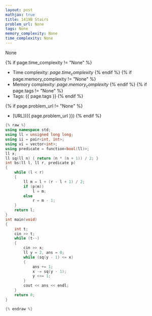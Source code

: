 ```yaml
---
layout: post
mathjax: true
title: 1419B Stairs
problem_url: None
tags: None
memory_complexity: None
time_complexity: None
---
```


None


{% if page.time_complexity != "None" %}
- Time complexity: ${{ page.time_complexity }}$
{% endif %}
{% if page.memory_complexity != "None" %}
- Memory complexity: ${{ page.memory_complexity }}$
{% endif %}
{% if page.tags != "None" %}
- Tags: {{ page.tags }}
{% endif %}

{% if page.problem_url != "None" %}
- [URL]({{ page.problem_url }})
{% endif %}

```cpp
{% raw %}
using namespace std;
using ll = unsigned long long;
using ii = pair<int, int>;
using vi = vector<int>;
using predicate = function<bool(ll)>;
ll x;
ll sq(ll n) { return (n * (n + 1)) / 2; }
int bs(ll l, ll r, predicate p)
{
    while (l < r)
    {
        ll m = l + (r - l + 1) / 2;
        if (p(m))
            l = m;
        else
            r = m - 1;
    }
    return l;
}
int main(void)
{
    int t;
    cin >> t;
    while (t--)
    {
        cin >> x;
        ll y = 2, ans = 0;
        while (sq(y - 1) <= x)
        {
            ans += 1;
            x -= sq(y - 1);
            y <<= 1;
        }
        cout << ans << endl;
    }
    return 0;
}

{% endraw %}
```